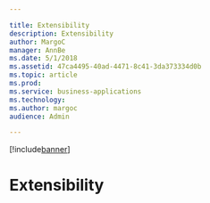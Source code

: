 ```yaml
---

title: Extensibility
description: Extensibility
author: MargoC
manager: AnnBe
ms.date: 5/1/2018
ms.assetid: 47ca4495-40ad-4471-8c41-3da373334d0b
ms.topic: article
ms.prod: 
ms.service: business-applications
ms.technology: 
ms.author: margoc
audience: Admin

---
```


[!include[banner](../../../../includes/banner.md)]

#  Extensibility


